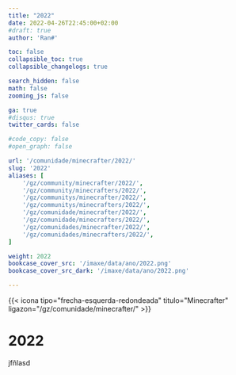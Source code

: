 ```yaml
---
title: "2022"
date: 2022-04-26T22:45:00+02:00
#draft: true
author: 'Ran#'

toc: false
collapsible_toc: true
collapsible_changelogs: true

search_hidden: false
math: false
zooming_js: false

ga: true
#disqus: true
twitter_cards: false

#code_copy: false
#open_graph: false

url: '/comunidade/minecrafter/2022/'
slug: '2022'
aliases: [
    '/gz/community/minecrafter/2022/',
    '/gz/community/minecrafters/2022/',
    '/gz/communitys/minecrafter/2022/',
    '/gz/communitys/minecrafters/2022/',
    '/gz/comunidade/minecrafter/2022/',
    '/gz/comunidade/minecrafters/2022/',
    '/gz/comunidades/minecrafter/2022/',
    '/gz/comunidades/minecrafters/2022/',
]

weight: 2022
bookcase_cover_src: '/imaxe/data/ano/2022.png'
bookcase_cover_src_dark: '/imaxe/data/ano/2022.png'

---
```


{{< icona tipo="frecha-esquerda-redondeada" titulo="Minecrafter" ligazon="/gz/comunidade/minecrafter/" >}}

# 2022

jfñlasd
